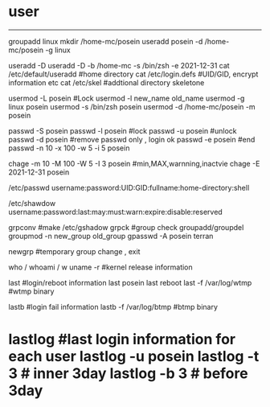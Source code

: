 # user
---------------------------------------------------------
groupadd linux
mkdir /home-mc/posein
useradd posein -d /home-mc/posein -g linux

useradd -D
useradd -D -b /home-mc -s /bin/zsh -e 2021-12-31
cat /etc/default/useradd #home directory
cat /etc/login.defs #UID/GID, encrypt information etc
cat /etc/skel       #addtional directory skeletone

usermod -L posein #Lock
usermod -l new_name old_name
usermod -g linux posein
usermod -s /bin/zsh posein
usermod -d /home-mc/posein -m posein

passwd -S posein
passwd -l posein #lock
passwd -u posein #unlock
passwd -d posein #remove passwd only , login ok
passwd -e posein #end
passwd -n 10 -x 100 -w 5 -i 5 posein

chage -m 10 -M 100 -W 5 -I 3 posein #min,MAX,warnning,inactvie
chage -E 2021-12-31 posein

/etc/passwd
username:password:UID:GID:fullname:home-directory:shell

/etc/shawdow
username:password:last:may:must:warn:expire:disable:reserved

grpconv #make /etc/gshadow
grpck #group check
groupadd/groupdel
groupmod -n new_group old_group
gpasswd -A posein terran

newgrp #temporary group change , exit

who / whoami / w
uname -r #kernel release information 

last #login/reboot information 
last posein
last reboot
last -f /var/log/wtmp #wtmp binary

lastb #login fail information
lastb -f /var/log/btmp #btmp binary

lastlog #last login information for each user
lastlog -u posein
lastlog -t 3 # inner 3day
lastlog -b 3 # before 3day
========================================================

